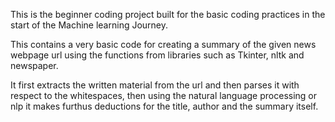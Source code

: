 This is the beginner coding project built for the basic coding practices in the start of the Machine learning Journey.

This contains a very basic code for creating a summary of the given news webpage url using the functions from libraries such as Tkinter, nltk and newspaper.

It first extracts the written material from the url and then parses it with respect to the whitespaces, then using the natural language processing or nlp it makes furthus deductions for the title, author and the summary itself.
